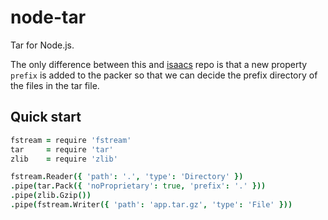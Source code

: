 # node-tar

Tar for Node.js.

The only difference between this and [isaacs](https://github.com/isaacs/node-tar) repo is that a new property `prefix` is added to the packer so that we can decide the prefix directory of the files in the tar file.

## Quick start

``` coffeescript
fstream = require 'fstream'
tar     = require 'tar'
zlib    = require 'zlib'

fstream.Reader({ 'path': '.', 'type': 'Directory' })
.pipe(tar.Pack({ 'noProprietary': true, 'prefix': '.' }))
.pipe(zlib.Gzip())
.pipe(fstream.Writer({ 'path': 'app.tar.gz', 'type': 'File' }))
```
